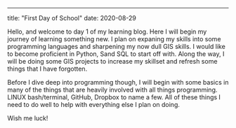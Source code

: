 ---
title: "First Day of School"
date: 2020-08-29


Hello, and welcome to day 1 of my learning blog. Here I will begin my journey of learning something new. I plan on expaning my skills into some programming languages and sharpening my now dull GIS skills. I would like to become proficient in Python, Sand SQL to start off with. Along the way, I will be doing some GIS projects to increase my skillset and refresh some things that I have forgotten. 

Before I dive deep into programming though, I will begin with some basics in many of the things that are heavily involved with all things programming. LINUX bash/terminal, GitHub, Dropbox to name a few. All of these things I need to do well to help with everything else I plan on doing. 

Wish me luck!
